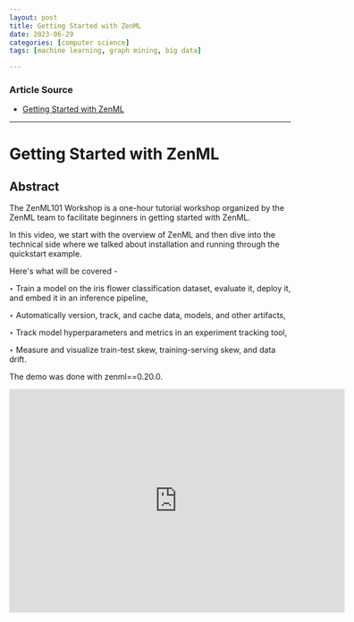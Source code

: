 ```yaml
---
layout: post
title: Getting Started with ZenML   
date: 2023-06-29
categories: [computer science]
tags: [machine learning, graph mining, big data]

---
```


### Article Source

* [Getting Started with ZenML](https://www.youtube.com/watch?v=Ca7-kb21A6k)


---

# Getting Started with ZenML


## Abstract

The ZenML101 Workshop is a one-hour tutorial workshop organized by the ZenML team to facilitate beginners in getting started with ZenML.

In this video, we start with the overview of ZenML and then dive into the technical side where we talked about installation and running through the quickstart example. 

Here's what will be covered -

‣ Train a model on the iris flower classification dataset, evaluate it, deploy it, and embed it in an inference pipeline,

‣ Automatically version, track, and cache data, models, and other artifacts,

‣ Track model hyperparameters and metrics in an experiment tracking tool,

‣ Measure and visualize train-test skew, training-serving skew, and data drift.

The demo was done with zenml==0.20.0.

<iframe width="600" height="400" src="https://www.youtube.com/embed/Ca7-kb21A6k" title="YouTube video player" frameborder="0" allow="accelerometer; autoplay; clipboard-write; encrypted-media; gyroscope; picture-in-picture; web-share" allowfullscreen></iframe>